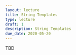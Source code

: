 ```yaml
---
layout: lecture
title: String Templates
type: lecture
draft: 1
description: String Templates
due_date: 2020-05-20
---
```


TBD